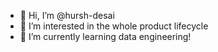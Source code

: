 - 👋 Hi, I’m @hursh-desai
- 👀 I’m interested in the whole product lifecycle
- 🌱 I’m currently learning data engineering!

<!---
hursh-desai/hursh-desai is a ✨ special ✨ repository because its `README.md` (this file) appears on your GitHub profile.
You can click the Preview link to take a look at your changes.
--->
